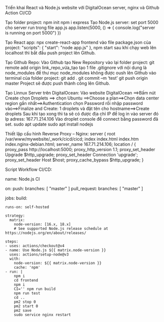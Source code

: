 Triển khai React và Node.js website với DigitalOcean server, nginx và Github Action CI/CD

Tạo folder project:
npm init
npm i express
Tạo Node.js server: 
set port 5000 cho server run trong file app.js
app.listen(5000, () => {
    console.log("server is running on port 5000")
})

Tạo React app:
npx create-react-app frontend
vào file package.json của project:
"scripts": {
    "start": "node app.js"
  },
npm start
sau khi chạy web lên localhost thì bắt đầu push project lên Github.

Tạo Github Repo:
Vào Github tạo New Repository
vào lại folder project:
git remote add origin link_repo_vừa_tạo
tạo 1 file .gitignore với nội dung là node_modules để thư mục node_modules không được oush lên Github
vào terminal của folder project:
git add .
git commit –m ‘test’
git push origin master
Project sẽ được push thành công lên Github.

Tạo Linnux Server trên DigitalOcean:
Vào website DigitalOcean ==>Bấm nút Create chọn Droplets ==> chọn Ubuntu ==>Choose a plan==>Chọn data center region gần nhất==>Authentication chọn Password rồi nhập password vào==>Finalize and Create: 1 droplets và đặt tên cho hostname==>Create droplets
Sau khi tạo xong thì ta sẽ có được địa chỉ IP để log in vào server đó
Ip adress: 167.71.214.106
Vào droplet console để connect bằng password đã set.
sudo apt update
sudo apt install nodejs

Thiết lập cấu hình Reverse Proxy – Nginx:
server {
        root /var/www/mywebsite/_work/cicd/cicd; 
        index index.html index.htm index.nginx-debian.html; 
        server_name 167.71.214.106; 
        location / {
proxy_pass http://localhost:5000;
proxy_http_version 1.1; 
proxy_set_header Upgrade $http_upgrade; 
proxy_set_header Connection 'upgrade'; 
proxy_set_header Host $host;
proxy_cache_bypass $http_upgrade;
}

Script Workflow CI/CD:

name: Node.js CI

on:
  push:
    branches: [ "master" ]
  pull_request:
    branches: [ "master" ]

jobs:
  build:

    runs-on: self-hosted

    strategy:
      matrix:
        node-version: [16.x, 18.x]
        # See supported Node.js release schedule at https://nodejs.org/en/about/releases/

    steps:
    - uses: actions/checkout@v4
    - name: Use Node.js ${{ matrix.node-version }}
      uses: actions/setup-node@v3
      with:
        node-version: ${{ matrix.node-version }}
        cache: 'npm'
    - run: |
        npm i
        cd frontend
        npm i
        CI='' npm run build
        npm run test
        cd ..
        pm2 stop 0
        pm2 start 0
        pm2 save
        sudo service nginx restart
        

